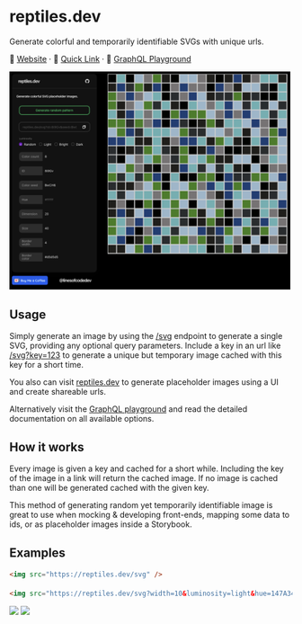 # reptiles.dev

Generate colorful and temporarily identifiable SVGs with unique urls.

🦎
 [Website](https://reptiles.dev) · 🔗 [Quick Link](https://reptiles.dev/svg) · 🛝 [GraphQL Playground](https://reptiles.dev/graphql)

<img width="500px" src="docs/example.png" />

## Usage

Simply generate an image by using the [/svg](https://reptiles.dev/svg) endpoint to generate a single SVG, providing any optional query parameters. Include a key in an url like [/svg?key=123](https://reptiles.dev/svg) to generate a unique but temporary image cached with this key for a short time.

You also can visit [reptiles.dev](https://reptiles.dev) to generate placeholder images using a UI and create shareable urls.

Alternatively visit the [GraphQL playground](https://reptiles.dev/graphql) and read the detailed documentation on all available options.

## How it works

Every image is given a key and cached for a short while. Including the key of the image in a link will return the cached image. If no image is cached than one will be generated cached with the given key.

This method of generating random yet temporarily identifiable image is great to use when mocking & developing front-ends, mapping some data to ids, or as placeholder images inside a
Storybook.

## Examples

```html
<img src="https://reptiles.dev/svg" />

<img src="https://reptiles.dev/svg?width=10&luminosity=light&hue=147A34" />
```

<img src="https://reptiles.dev/svg" />

<img src="https://reptiles.dev/svg?width=10&luminosity=dark&hue=147A34" />

